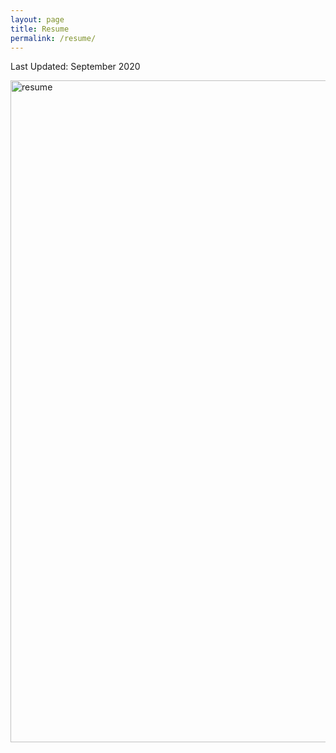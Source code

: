```yaml
---
layout: page
title: Resume
permalink: /resume/
---
```

Last Updated: September 2020

<img src="http://krcarter.github.io/img/krcarter_resume.png" alt="resume" width="807" height="1059"/>
